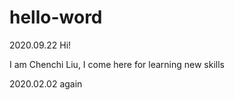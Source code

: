 # hello-word
2020.09.22
Hi!

I am Chenchi Liu, I come here for learning new skills

2020.02.02
again
